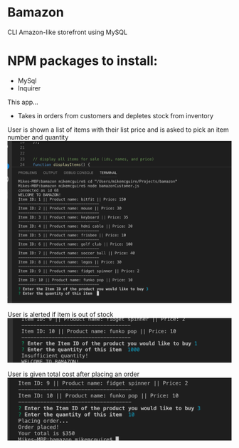 # Bamazon
CLI Amazon-like storefront using MySQL

# NPM packages to install:
- MySql
- Inquirer

This app...
- Takes in orders from customers and depletes stock from inventory

User is shown a list of items with their list price and is asked to pick an item number and quantity
![displayItems](https://github.com/mwmcguire/bamazon/blob/master/images/displayItems.png)

User is alerted if item is out of stock
![insufficient_quantity](https://github.com/mwmcguire/bamazon/blob/master/images/insufficient_quantity.png)

User is given total cost after placing an order
![movie-this](https://github.com/mwmcguire/bamazon/blob/master/images/order_placed.png)
